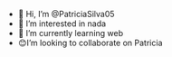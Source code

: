 - 👋 Hi, I’m @PatriciaSilva05
- 👀 I’m interested in nada
- 🌱 I’m currently learning web
- 😊I’m looking to collaborate on Patricia


<!---
PatriciaSilva05/PatriciaSilva05 is a ✨ special ✨ repository because its `README.md` (this file) appears on your GitHub profile.
You can click the Preview link to take a look at your changes.
--->
